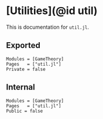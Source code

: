# [Utilities](@id util)

This is documentation for `util.jl`.

## Exported

```@autodocs
Modules = [GameTheory]
Pages   = ["util.jl"]
Private = false
```

## Internal

```@autodocs
Modules = [GameTheory]
Pages   = ["util.jl"]
Public = false
```
